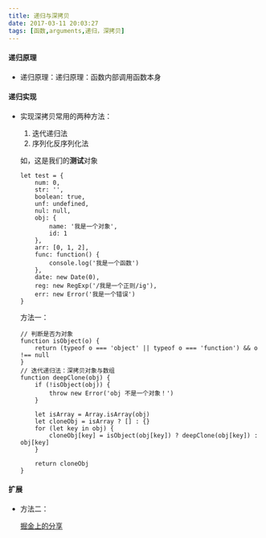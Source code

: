 ```yaml
---
title: 递归与深拷贝
date: 2017-03-11 20:03:27
tags: [函数,arguments,递归，深拷贝]
---
```


#### 递归原理

- 递归原理：递归原理：函数内部调用函数本身

#### 递归实现

- 实现深拷贝常用的两种方法：

  1. 迭代递归法
  2. 序列化反序列化法

  如，这是我们的**测试**对象

  ```
  let test = {
      num: 0,
      str: '',
      boolean: true,
      unf: undefined,
      nul: null,
      obj: {
          name: '我是一个对象',
          id: 1
      },
      arr: [0, 1, 2],
      func: function() {
          console.log('我是一个函数')
      },
      date: new Date(0),
      reg: new RegExp('/我是一个正则/ig'),
      err: new Error('我是一个错误')
  }
  ```

  方法一：

  ```
  // 判断是否为对象
  function isObject(o) {
      return (typeof o === 'object' || typeof o === 'function') && o !== null
  }
  // 迭代递归法：深拷贝对象与数组
  function deepClone(obj) {
      if (!isObject(obj)) {
          throw new Error('obj 不是一个对象！')
      }

      let isArray = Array.isArray(obj)
      let cloneObj = isArray ? [] : {}
      for (let key in obj) {
          cloneObj[key] = isObject(obj[key]) ? deepClone(obj[key]) : obj[key]
      }

      return cloneObj
  }
  ```


#### 扩展

- 方法二：

  [掘金上的分享](https://juejin.im/post/5ad6b72f6fb9a028d375ecf6)